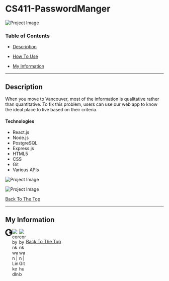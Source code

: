 # CS411-PasswordManger
![Project Image](./client/public/images/passworks.png)

### Table of Contents

- [Description](#description)
- [How To Use](#how-to-use)

- [My Information](#My-Information)

---

## Description

When you move to Vancouver, most of the information is qualitative rather than quantitative. To fix this problem, users can use our web app to know the ideal place to live based on their criteria.

#### Technologies

- React.js
- Node.js
- PostgreSQL
- Express.js
- HTML5
- CSS
- Git
- Various APIs


![Project Image](./client/public/images/desktopp1.png)

![Project Image](./client/public/images/desktopp2.png)

[Back To The Top](#Portfolio)

---



## My Information
[<img align="left" alt="corbynkwan" width="22px" src="https://raw.githubusercontent.com/iconic/open-iconic/master/svg/globe.svg" />](https://www.corbynkwan.com)
[<img align="left" alt="corbynkwan | LinkedIn" width="22px" src="https://cdn.jsdelivr.net/npm/simple-icons@v3/icons/linkedin.svg" />](https://www.linkedin.com/in/corbyn-kwan)
[<img align="left" alt="corbynkwan | Github" width="22px" src="https://cdn.jsdelivr.net/npm/simple-icons@v3/icons/github.svg" />](https://github.com/corbynkwan)




<br>

[Back To The Top](#4Hour-Fruit-Shop-Website-Coding-Challenge)
